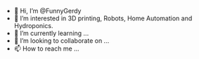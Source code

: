 - 👋 Hi, I’m @FunnyGerdy
- 👀 I’m interested in 3D printing, Robots, Home Automation and Hydroponics.
- 🌱 I’m currently learning ...
- 💞️ I’m looking to collaborate on ...
- 📫 How to reach me ...

<!---
FunnyGerdy/FunnyGerdy is a ✨ special ✨ repository because its `README.md` (this file) appears on your GitHub profile.
You can click the Preview link to take a look at your changes.
--->
